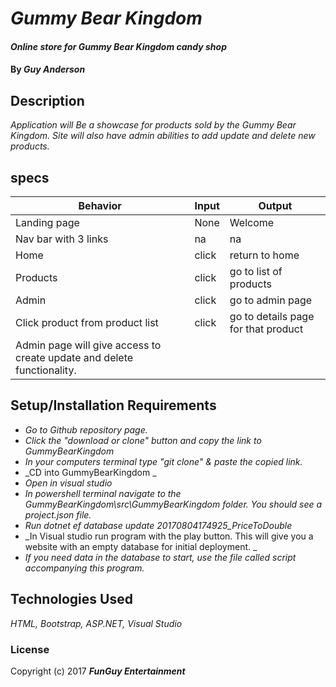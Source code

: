 # _Gummy Bear Kingdom_

#### _Online store for Gummy Bear Kingdom candy shop_

#### By _**Guy Anderson**_

## Description

_Application will Be a showcase for products sold by the Gummy Bear Kingdom. Site will also have admin abilities to add update and delete new products._

## specs
| Behavior | Input | Output |
|---|---|---|
| Landing page | None | Welcome |
| Nav bar with 3 links | na | na |
| Home | click | return to home |
| Products | click | go to list of products |
| Admin | click | go to admin page |
| Click product from product list | click | go to details page for that product |
Admin page will give access to create update and delete functionality.  |

## Setup/Installation Requirements


* _Go to Github repository page._
* _Click the "download or clone" button and copy the link to GummyBearKingdom_
* _In your computers terminal type "git clone" & paste the copied link._
* _CD into GummyBearKingdom  _
* _Open in visual studio_
* _In powershell terminal navigate to the GummyBearKingdom\src\GummyBearKingdom folder. You should see a project.json file._
* _Run dotnet ef database update 20170804174925_PriceToDouble_
* _In Visual studio run program with the play button. This will give you a website with an empty database for initial deployment. _
* _If you need data in the database to start, use the file called script accompanying this program._




## Technologies Used

_HTML, Bootstrap, ASP.NET, Visual Studio_

### License

Copyright (c) 2017 **_FunGuy Entertainment_**
